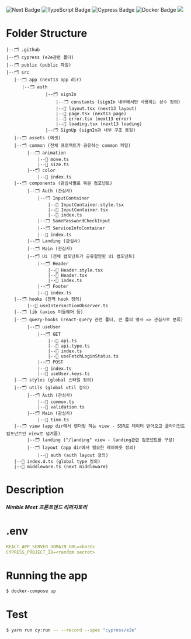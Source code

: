 ![Next Badge](https://img.shields.io/badge/NEXT.js-000000?style=flat-square&logo=Next.js&logoColor=white)
![TypeScript Badge](https://img.shields.io/badge/Typescript-235A97?style=flat-square&logo=Typescript&logoColor=white)
![Cypress Badge](https://img.shields.io/badge/Cypress-17202C?style=flat-square&logo=Cypress&logoColor=white)
![Docker Badge](https://img.shields.io/badge/Docker-2496ED?style=flat-square&logo=docker&logoColor=white)
<img src="https://img.shields.io/badge/React Query-FF4154?style=flat-square&logo=react query&logoColor=white"/>

# Folder Structure

```
|--🗂️ .github
|--🗂️ cypress (e2e관련 폴더)
|--🗂️ public (public 파일)
|--🗂️ src
   |--🗂️ app (next13 app dir)
      |--🗂️ auth
               |--🗂️ signIn
                   |--🗂️ constants (signIn 내부에서만 사용하는 상수 정의)
                   |--📑 layout.tsx (next13 layout)
                   |--📑 page.tsx (next13 page)
                   |--📑 error.tsx (next13 error)
                   |--📑 loading.tsx (next13 loading)
               |--🗂️ SignUp (signIn과 내부 구조 동일)
   |--🗂️ assets (에셋)
   |--🗂️ common (전체 프로젝트가 공유하는 common 파일)
        |--🗂️ animation
            |--📑 move.ts
            |--📑 size.ts
        |--🗂️ color
            |--📑 index.ts
   |--🗂️ components (관심사별로 묶은 컴포넌트)
        |--🗂️ Auth (관심사)
            |--🗂️ InputContainer
                |--📑 InputContainer.style.tsx
                |--📑 InputContainer.tsx
                |--📑 index.ts
            |--🗂️ SamePasswordCheckInput
            |--🗂️ ServiceInfoContainer
            |--📑 index.ts
        |--🗂️ Landing (관심사)
        |--🗂️ Main (관심사)
        |--🗂️ Ui (전체 컴포넌트가 공유할만한 Ui 컴포넌트)
            |--🗂️ Header
                |--📑 Header.style.tsx
                |--📑 Header.tsx
                |--📑 index.ts
            |--🗂️ Footer
            |--📑 index.ts
   |--🗂️ hooks (전역 hook 정의)
        |--📑 useIntersectionObserver.ts
   |--🗂️ lib (axios 미들웨어 등)
   |--🗂️ query-hooks (react-query 관련 폴더, 큰 틀의 명사 => 관심사로 분류)
        |--🗂️ useUser
            |--🗂️ GET
                |--📑 api.ts
                |--📑 api.type.ts
                |--📑 index.ts
                |--📑 useFetchLoginStatus.ts
            |--🗂️ POST
            |--📑 index.ts
            |--📑 useUser.keys.ts
   |--🗂️ styles (global 스타일 정의)
   |--🗂️ utils (global util 정의)
        |--🗂️ Auth (관심사)
            |--📑 common.ts
            |--📑 validation.ts
        |--🗂️ Main (관심사)
            |--📑 time.ts
   |--🗂️ view (app dir에서 랜더링 하는 view - SSR로 데이터 받아오고 클라이언트 컴포넌트인 view로 넘겨줌)
        |--🗂️ landing ("/landing" view - landing관련 컴포넌트를 구성)
        |--🗂️ layout (app dir에서 필요한 레이아웃 정의)
            |--📑 auth (auth layout 정의)
   |--📑 index.d.ts (global type 정의)
   |--📑 middleware.ts (next middleware)

```

# Description

##### Nimble Meet 프론트엔드 리퍼지토리

# .env

```yml
REACT_APP_SERVER_DOMAIN_URL=<host>
CYPRESS_PROJECT_ID=<random secret>
```

# Running the app

```bash
$ docker-compose up
```

# Test

```bash
$ yarn run cy:run -- --record --spec "cypress/e2e"
```

